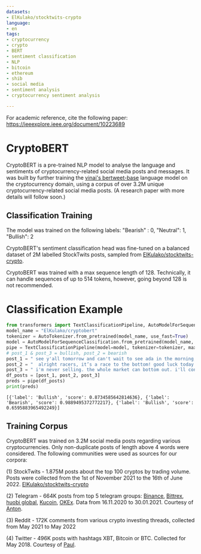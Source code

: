 ```yaml
---
datasets:
- ElKulako/stocktwits-crypto
language: 
- en
tags:
- cryptocurrency
- crypto
- BERT
- sentiment classification
- NLP
- bitcoin
- ethereum
- shib
- social media
- sentiment analysis
- cryptocurrency sentiment analysis

---
```


For academic reference, cite the following paper: https://ieeexplore.ieee.org/document/10223689

# CryptoBERT
CryptoBERT is a pre-trained NLP model to analyse the language and sentiments of cryptocurrency-related social media posts and messages. It was built by further training the [vinai's bertweet-base](https://huggingface.co/vinai/bertweet-base) language model on the cryptocurrency domain, using a corpus of over 3.2M unique cryptocurrency-related social media posts. 
(A research paper with more details will follow soon.)
## Classification Training
The model was trained on the following labels: "Bearish" : 0, "Neutral": 1, "Bullish": 2

CryptoBERT's sentiment classification head was fine-tuned on a balanced dataset of 2M labelled StockTwits posts, sampled from [ElKulako/stocktwits-crypto](https://huggingface.co/datasets/ElKulako/stocktwits-crypto). 

CryptoBERT was trained with a max sequence length of 128. Technically, it can handle sequences of up to 514 tokens, however, going beyond 128 is not recommended.

# Classification Example
```python
from transformers import TextClassificationPipeline, AutoModelForSequenceClassification, AutoTokenizer
model_name = "ElKulako/cryptobert"
tokenizer = AutoTokenizer.from_pretrained(model_name, use_fast=True)
model = AutoModelForSequenceClassification.from_pretrained(model_name, num_labels = 3)
pipe = TextClassificationPipeline(model=model, tokenizer=tokenizer, max_length=64, truncation=True, padding = 'max_length')
# post_1 & post_3 = bullish, post_2 = bearish
post_1 = " see y'all tomorrow and can't wait to see ada in the morning, i wonder what price it is going to be at. 😎🐂🤠💯😴, bitcoin is looking good go for it and flash by that 45k. "
post_2 = "  alright racers, it’s a race to the bottom! good luck today and remember there are no losers (minus those who invested in currency nobody really uses) take your marks... are you ready? go!!" 
post_3 = " i'm never selling. the whole market can bottom out. i'll continue to hold this dumpster fire until the day i die if i need to." 
df_posts = [post_1, post_2, post_3]
preds = pipe(df_posts)
print(preds)


```

```
[{'label': 'Bullish', 'score': 0.8734585642814636}, {'label': 'Bearish', 'score': 0.9889495372772217}, {'label': 'Bullish', 'score': 0.6595883965492249}]
```

## Training Corpus
CryptoBERT was trained on 3.2M social media posts regarding various cryptocurrencies. Only non-duplicate posts of length above 4 words were considered. The following communities were used as sources for our corpora:


(1) StockTwits - 1.875M posts about the top 100 cryptos by trading volume. Posts were collected from the 1st of November 2021 to the 16th of June 2022. [ElKulako/stocktwits-crypto](https://huggingface.co/datasets/ElKulako/stocktwits-crypto)

(2) Telegram - 664K posts from top 5 telegram groups: [Binance](https://t.me/binanceexchange), [Bittrex](https://t.me/BittrexGlobalEnglish), [huobi global](https://t.me/huobiglobalofficial), [Kucoin](https://t.me/Kucoin_Exchange), [OKEx](https://t.me/OKExOfficial_English). 
Data from 16.11.2020 to 30.01.2021. Courtesy of [Anton](https://www.kaggle.com/datasets/aagghh/crypto-telegram-groups).

(3) Reddit - 172K comments from various crypto investing threads, collected from May 2021 to May 2022

(4) Twitter - 496K posts with hashtags XBT, Bitcoin or BTC. Collected for May 2018. Courtesy of [Paul](https://www.kaggle.com/datasets/paul92s/bitcoin-tweets-14m).